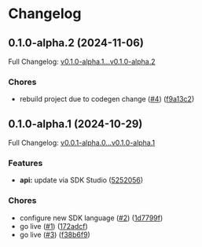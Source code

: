 # Changelog

## 0.1.0-alpha.2 (2024-11-06)

Full Changelog: [v0.1.0-alpha.1...v0.1.0-alpha.2](https://github.com/CZL-AI/czlai-node/compare/v0.1.0-alpha.1...v0.1.0-alpha.2)

### Chores

* rebuild project due to codegen change ([#4](https://github.com/CZL-AI/czlai-node/issues/4)) ([f9a13c2](https://github.com/CZL-AI/czlai-node/commit/f9a13c201d51250409c76b24cc36ba2100854183))

## 0.1.0-alpha.1 (2024-10-29)

Full Changelog: [v0.0.1-alpha.0...v0.1.0-alpha.1](https://github.com/CZL-AI/czlai-node/compare/v0.0.1-alpha.0...v0.1.0-alpha.1)

### Features

* **api:** update via SDK Studio ([5252056](https://github.com/CZL-AI/czlai-node/commit/5252056e2a7e752e7a7166d56b6a1e2470b23011))


### Chores

* configure new SDK language ([#2](https://github.com/CZL-AI/czlai-node/issues/2)) ([1d7799f](https://github.com/CZL-AI/czlai-node/commit/1d7799fc4e1203e5d3986c8fe53ba36fdce79e35))
* go live ([#1](https://github.com/CZL-AI/czlai-node/issues/1)) ([172adcf](https://github.com/CZL-AI/czlai-node/commit/172adcf959cdab401d6096228f5a24dbfb3a0930))
* go live ([#3](https://github.com/CZL-AI/czlai-node/issues/3)) ([f38b6f9](https://github.com/CZL-AI/czlai-node/commit/f38b6f939d3e224b2c645afdc5b85399f686c9f7))
